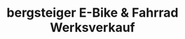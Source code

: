 ---
title: "bergsteiger E-Bike & Fahrrad Werksverkauf"
url: /diepholz/bergsteiger-e-bike-und-fahrrad-werksverkauf/
shop: Fahrrad
---